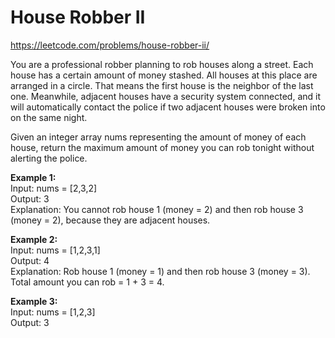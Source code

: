 # House Robber II
https://leetcode.com/problems/house-robber-ii/

You are a professional robber planning to rob houses along a street. Each house has a certain amount of money stashed. All houses at this place are arranged in a circle. That means the first house is the neighbor of the last one. Meanwhile, adjacent houses have a security system connected, and it will automatically contact the police if two adjacent houses were broken into on the same night.

Given an integer array nums representing the amount of money of each house, return the maximum amount of money you can rob tonight without alerting the police.

<b>Example 1:</b>\
Input: nums = [2,3,2]\
Output: 3\
Explanation: You cannot rob house 1 (money = 2) and then rob house 3 (money = 2), because they are adjacent houses.

<b>Example 2:</b>\
Input: nums = [1,2,3,1]\
Output: 4\
Explanation: Rob house 1 (money = 1) and then rob house 3 (money = 3).\
Total amount you can rob = 1 + 3 = 4.

<b>Example 3:</b>\
Input: nums = [1,2,3]\
Output: 3